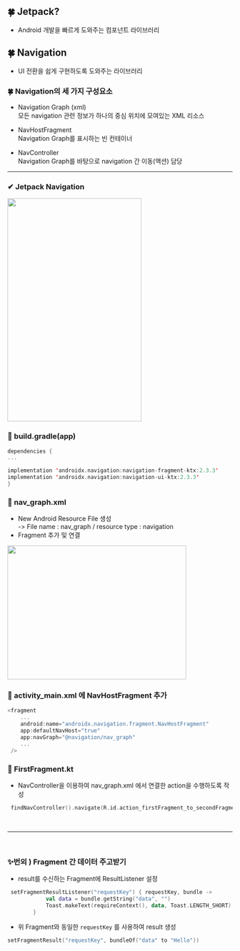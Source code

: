 ## 🍀 Jetpack?
* Android 개발을 빠르게 도와주는 컴포넌트 라이브러리

## 🍀 Navigation
* UI 전환을 쉽게 구현하도록 도와주는 라이브러리

### 🍀 Navigation의 세 가지 구성요소
* Navigation Graph (xml)  
  모든 navigation 관련 정보가 하나의 중심 위치에 모여있는 XML 리소스

* NavHostFragment  
  Navigation Graph를 표시하는 빈 컨테이너

* NavController  
  Navigation Graph를 바탕으로 navigation 간 이동(액션) 담당

<hr>

### ✔ Jetpack Navigation
<img src="https://user-images.githubusercontent.com/72931738/111061564-572fe300-84e7-11eb-8728-fbbed6a0c2f6.gif" width="300" height="500" />

<br>

### 💚 build.gradle(app)
```kotlin
dependencies {
...

implementation 'androidx.navigation:navigation-fragment-ktx:2.3.3'
implementation 'androidx.navigation:navigation-ui-ktx:2.3.3'
}
```

### 💚 nav_graph.xml
* New Android Resource File 생성   
-> File name : nav_graph / resource type : navigation
* Fragment 추가 및 연결
<img src="https://user-images.githubusercontent.com/72931738/111061503-0c15d000-84e7-11eb-8611-48a5ae6a6ea8.png" width="400" height="300" />   

### 💚 activity_main.xml 에 NavHostFragment 추가
```kotlin
<fragment
    ...
    android:name="androidx.navigation.fragment.NavHostFragment"
    app:defaultNavHost="true"
    app:navGraph="@navigation/nav_graph"
    ... 
 />
```

### 💚 FirstFragment.kt
* NavController을 이용하여 nav_graph.xml 에서 연결한 action을 수행하도록 작성
```kotlin
 findNavController().navigate(R.id.action_firstFragment_to_secondFragment)
```
<br>
<hr>
<br>

### ✨번외 ) Fragment 간 데이터 주고받기
* result를 수신하는 Fragment에 ResultListener 설정
```kotlin
 setFragmentResultListener("requestKey") { requestKey, bundle ->
            val data = bundle.getString("data", "")
            Toast.makeText(requireContext(), data, Toast.LENGTH_SHORT).show()
        }
```
* 위 Fragment와 동일한 `requestKey` 를 사용하여 result 생성 
```kotlin
setFragmentResult("requestKey", bundleOf("data" to "Hello"))
```
